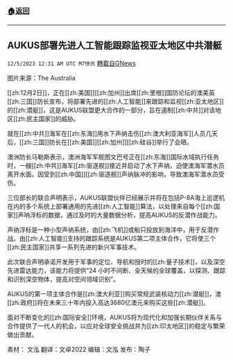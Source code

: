 ###  [:house:返回](README.md)
---


## AUKUS部署先进人工智能跟踪监视亚太地区中共潜艇 
`12/5/2023 12:31 AM UTC M7快讯` [轉載自GNews](https://gnews.org/articles/2071396)

图片来源：The Australia

[[zh:12月2日]]，正在[[zh:美国]][[zh:加州]]出席[[zh:里根]]国防论坛的澳美英[[zh:三国]]防长宣布，将部署先进的[[zh:人工智能]]来跟踪和监视[[zh:亚太地区]]的[[zh:潜艇]]，这是AUKUS联盟更大合作的一部分，旨在遏制[[zh:中共]]对该地区[[zh:民主国家]]的威胁。

就在[[zh:中共]]海军在[[zh:东海]]用水下声纳击伤[[zh:澳大利亚海军]]人员几天后，[[zh:三国]]防长在[[zh:美国]][[zh:加州]][[zh:硅谷]]举行了会晤。

澳洲防长马勒斯表示，澳洲海军军舰图文巴号正在[[zh:东海]]国际水域执行任务时，一艘[[zh:中共]]海军[[zh:驱逐舰]]接近并启动了水下声纳，迫使澳海军潜水员离开水面。因受到[[zh:中国]][[zh:驱逐舰]]声纳脉冲的影响，导致澳海军潜水员受伤。

三位部长的联合声明表示，AUKUS联盟伙伴已经展示并将在包括P-8A海上巡逻机在内的多个系统上部署通用的先进[[zh:人工智能]]算法，以处理来自每个[[zh:国家]]声呐浮标的数据，通过及时的大量数据分析，提高AUKUS的反潜作战能力。

声纳浮标是一种小型声纳系统，由[[zh:飞机]]或船只投放到海洋中，用于反潜作战。由[[zh:人工智能]]支持的跟踪系统是AUKUS第二项主体合作，它将使三个[[zh:民主国家]]共享一系列先进的新兴军事技术。

此次联合声明承诺开发用于军事的定位、导航和授时的[[zh:量子技术]]，以及深空先进雷达能力，该能力将提供“24 小时不间断、全天候的全球覆盖，以探测、跟踪和识别深空物体，提高对空间领域识别”。

AUKUS的第一项主体合作是[[zh:澳大利亚]]购买常规武装核动力[[zh:潜艇]]，澳[[zh:政府]]将在未来三十年内投入高达3680亿澳元来购买这些[[zh:潜艇]]。

面对不断变化的[[zh:国际安全]]环境，AUKUS将为现代化和加强长期伙伴关系与合作提供了一代人的机会，以应对全球安全挑战并为[[zh:印太地区]]的稳定与繁荣做出贡献。

    
素材： 文泓  翻译：文卓2022  编辑：文泓  发布：陶子


